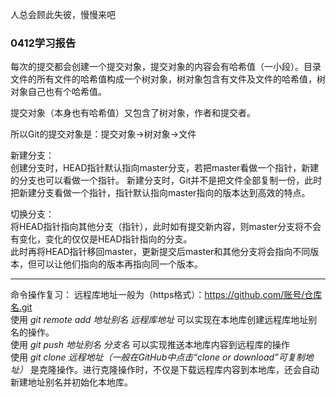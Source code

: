 人总会顾此失彼，慢慢来吧 

### 0412学习报告

每次的提交都会创建一个提交对象，提交对象的内容会有哈希值（一小段）。目录文件的所有文件的哈希值构成一个树对象，树对象包含有文件及文件的哈希值，树对象自己也有个哈希值。 

提交对象（本身也有哈希值）又包含了树对象，作者和提交者。 

所以Git的提交对象是：提交对象→树对象→文件 

新建分支：  
创建分支时，HEAD指针默认指向master分支，若把master看做一个指针，新建的分支也可以看做一个指针。
新建分支时，Git并不是把文件全部复制一份，此时把新建分支看做一个指针，指针默认指向master指向的版本达到高效的特点。 

切换分支：  
将HEAD指针指向其他分支（指针），此时如有提交新内容，则master分支将不会有变化，变化的仅仅是HEAD指针指向的分支。  
此时再将HEAD指针移回master，更新提交后master和其他分支将会指向不同版本，但可以让他们指向的版本再指向同一个版本。 

--------------------

命令操作复习： 
远程库地址一般为（https格式）：https://github.com/账号/仓库名.git  
使用 *git remote add 地址别名 远程库地址* 可以实现在本地库创建远程库地址别名的操作。  
使用 *git push 地址别名 分支名* 可以实现推送本地库内容到远程库的操作  
使用 *git clone 远程地址（一般在GitHub中点击“clone or download”可复制地址）* 是克隆操作。进行克隆操作时，不仅是下载远程库内容到本地库，还会自动新建地址别名并初始化本地库。 
